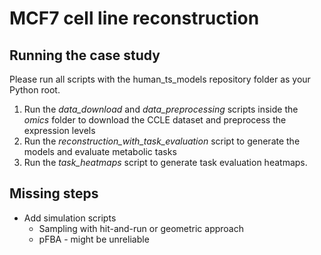 # MCF7 cell line reconstruction

## Running the case study

Please run all scripts with the human_ts_models repository folder as your Python root.

1. Run the *data_download* and *data_preprocessing* scripts inside the *omics* folder to download the CCLE dataset and 
preprocess the expression levels
2. Run the *reconstruction_with_task_evaluation* script to generate the models and evaluate metabolic tasks
3. Run the *task_heatmaps* script to generate task evaluation heatmaps.

## Missing steps

* Add simulation scripts
    * Sampling with hit-and-run or geometric approach
    * pFBA - might be unreliable